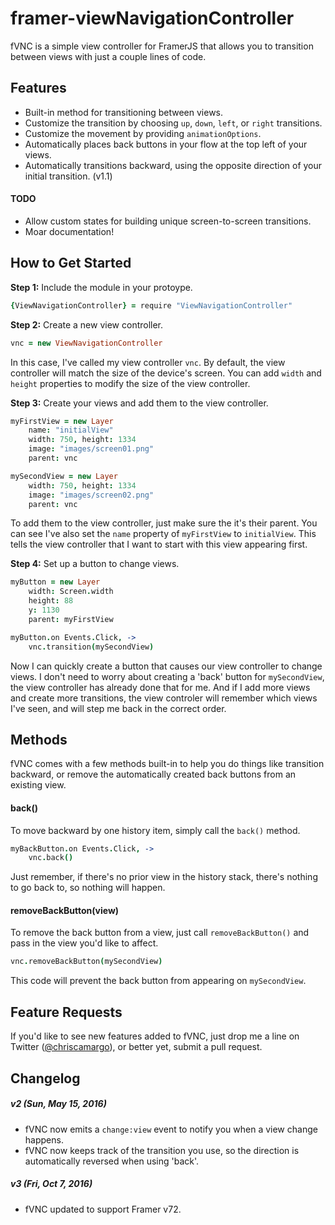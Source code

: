 # framer-viewNavigationController
fVNC is a simple view controller for FramerJS that allows you to transition between views with just a couple lines of code.

## Features
- Built-in method for transitioning between views.
- Customize the transition by choosing `up`, `down`, `left`, or `right` transitions.
- Customize the movement by providing `animationOptions`.
- Automatically places back buttons in your flow at the top left of your views.
- Automatically transitions backward, using the opposite direction of your initial transition. (v1.1)

#### TODO
- Allow custom states for building unique screen-to-screen transitions.
- Moar documentation!

## How to Get Started

**Step 1:** Include the module in your protoype.
```coffeescript
{ViewNavigationController} = require "ViewNavigationController"
```


**Step 2:** Create a new view controller.
```coffeescript
vnc = new ViewNavigationController
```
In this case, I've called my view controller `vnc`. By default, the view controller will match the size of the device's screen. You can add `width` and `height` properties to modify the size of the view controller.


**Step 3:** Create your views and add them to the view controller.
```coffeescript
myFirstView = new Layer
	name: "initialView"
	width: 750, height: 1334
	image: "images/screen01.png"
	parent: vnc

mySecondView = new Layer
	width: 750, height: 1334
	image: "images/screen02.png"
	parent: vnc
```
To add them to the view controller, just make sure the it's their parent. You can see I've also set the `name` property of `myFirstView` to `initialView`. This tells the view controller that I want to start with this view appearing first.


**Step 4:** Set up a button to change views.
```coffeescript
myButton = new Layer
	width: Screen.width
	height: 88
	y: 1130
	parent: myFirstView

myButton.on Events.Click, ->
	vnc.transition(mySecondView)
```
Now I can quickly create a button that causes our view controller to change views. I don't need to worry about creating a 'back' button for `mySecondView`, the view controller has already done that for me. And if I add more views and create more transitions, the view controler will remember which views I've seen, and will step me back in the correct order.

## Methods
fVNC comes with a few methods built-in to help you do things like transition backward, or remove the automatically created back buttons from an existing view.

#### back()
To move backward by one history item, simply call the `back()` method.
```coffeescript
myBackButton.on Events.Click, ->
	vnc.back()
```
Just remember, if there's no prior view in the history stack, there's nothing to go back to, so nothing will happen.

#### removeBackButton(view)
To remove the back button from a view, just call `removeBackButton()` and pass in the view you'd like to affect.
```coffeescript
vnc.removeBackButton(mySecondView)
```
This code will prevent the back button from appearing on `mySecondView`.

## Feature Requests
If you'd like to see new features added to fVNC, just drop me a line on Twitter ([@chriscamargo](http://www.twitter.com/chriscamargo)), or better yet, submit a pull request.

## Changelog

##### v2 (Sun, May 15, 2016)
- fVNC now emits a `change:view` event to notify you when a view change happens.
- fVNC now keeps track of the transition you use, so the direction is automatically reversed when using 'back'.

##### v3 (Fri, Oct 7, 2016)
- fVNC updated to support Framer v72.